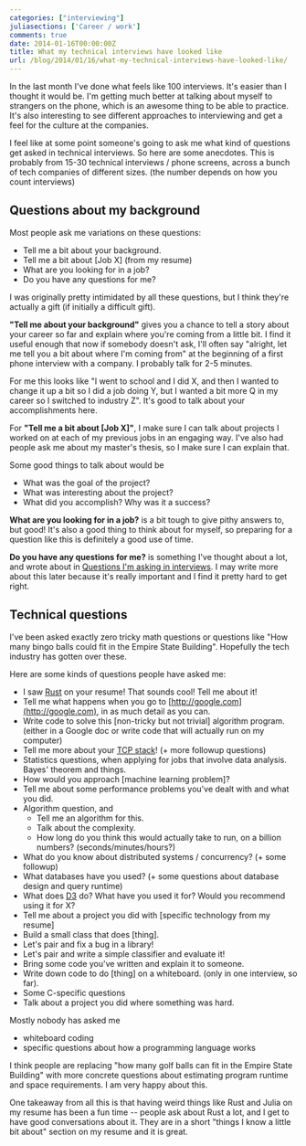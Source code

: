 ```yaml
---
categories: ["interviewing"]
juliasections: ['Career / work']
comments: true
date: 2014-01-16T00:00:00Z
title: What my technical interviews have looked like
url: /blog/2014/01/16/what-my-technical-interviews-have-looked-like/
---
```


In the last month I've done what feels like 100 interviews. It's
easier than I thought it would be. I'm getting much better at talking
about myself to strangers on the phone, which is an awesome thing to
be able to practice. It's also interesting to see different approaches
to interviewing and get a feel for the culture at the companies.

I feel like at some point someone's going to ask me what kind of
questions get asked in technical interviews. So here are some
anecdotes. This is probably from 15-30 technical interviews / phone
screens, across a bunch of tech companies of different sizes. (the
number depends on how you count interviews)

<!--more-->

## Questions about my background

Most people ask me variations on these questions:

* Tell me a bit about your background.
* Tell me a bit about [Job X] (from my resume)
* What are you looking for in a job?
* Do you have any questions for me?

I was originally pretty intimidated by all these questions, but I
think they're actually a gift (if initially a difficult gift).

**"Tell me about your background"** gives you a chance to tell a story
  about your career so far and explain where you're coming from a
  little bit. I find it useful enough that now if somebody doesn't
  ask, I'll often say "alright, let me tell you a bit about where I'm
  coming from" at the beginning of a first phone interview with a
  company. I probably talk for 2-5 minutes.

For me this looks like "I went to school and I did X, and then I
wanted to change it up a bit so I did a job doing Y, but I wanted a
bit more Q in my career so I switched to industry Z". It's good to
talk about your accomplishments here.

For **"Tell me a bit about [Job X]"**, I make sure I can talk about
projects I worked on at each of my previous jobs in an engaging way.
I've also had people ask me about my master's thesis, so I make sure I
can explain that.

Some good things to talk about would be

* What was the goal of the project?
* What was interesting about the project?
* What did you accomplish? Why was it a success?

**What are you looking for in a job?** is a bit tough to give pithy
  answers to, but good! It's also a good thing to think about for
  myself, so preparing for a question like this is definitely a good
  use of time.

**Do you have any questions for me?** is something I've thought about
  a lot, and wrote about in
  [Questions I'm asking in interviews](http://jvns.ca/blog/2013/12/30/questions-im-asking-in-interviews/).
  I may write more about this later because it's really important and
  I find it pretty hard to get right.


## Technical questions

I've been asked exactly zero tricky math questions or questions like
"How many bingo balls could fit in the Empire State Building".
Hopefully the tech industry has gotten over these.

Here are some kinds of questions people have asked me:

* I saw [Rust](http://www.rust-lang.org/) on your resume! That sounds
  cool! Tell me about it!
* Tell me what happens when you go to
  [http://google.com](http://google.com), in as much detail as you
  can.
* Write code to solve this [non-tricky but not trivial] algorithm
  program. (either in a Google doc or write code that will actually
  run on my computer)
* Tell me more about your
  [TCP stack](https://github.com/jvns/teeceepee)! (+ more followup
  questions)
* Statistics questions, when applying for jobs that involve data
  analysis. Bayes' theorem and things.
* How would you approach [machine learning problem]?
* Tell me about some performance problems you've dealt with and what
  you did.
* Algorithm question, and
    * Tell me an algorithm for this.
    * Talk about the complexity.
    * How long do you think this would actually take to run, on a
      billion numbers? (seconds/minutes/hours?)
* What do you know about distributed systems / concurrency? (+ some
  followup)
* What databases have you used? (+ some questions about database
  design and query runtime)
* What does [D3](http://d3js.org/) do? What have you used it for?
  Would you recommend using it for X?
* Tell me about a project you did with
  [specific technology from my resume]
* Build a small class that does [thing].
* Let's pair and fix a bug in a library!
* Let's pair and write a simple classifier and evaluate it!
* Bring some code you've written and explain it to someone.
* Write down code to do [thing] on a whiteboard. (only in one
  interview, so far).
* Some C-specific questions
* Talk about a project you did where something was hard.

Mostly nobody has asked me

* whiteboard coding
* specific questions about how a programming language works

I think people are replacing "how many golf balls can fit in the
Empire State Building" with more concrete questions about estimating
program runtime and space requirements. I am very happy about this.

One takeaway from all this is that having weird things like Rust and
Julia on my resume has been a fun time -- people ask about Rust a lot,
and I get to have good conversations about it. They are in a short
"things I know a little bit about" section on my resume and it is
great.
